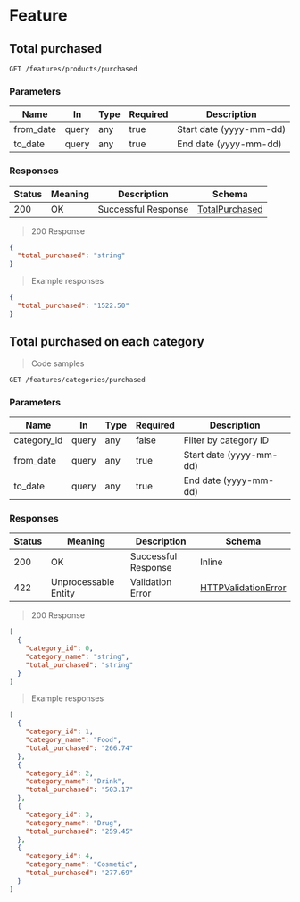 <h1 id="make-life-easier-api-feature">Feature</h1>

## Total purchased

<a id="opIdtotal_purchased_features_products_purchased_get"></a>

`GET /features/products/purchased`

<h3 id="total_purchased_features_products_purchased_get-parameters">Parameters</h3>

| Name      | In    | Type | Required | Description             |
|-----------|-------|------|----------|-------------------------|
| from_date | query | any  | true     | Start date (yyyy-mm-dd) |
| to_date   | query | any  | true     | End date (yyyy-mm-dd)   |

<h3 id="total_purchased_features_products_purchased_get-responses">Responses</h3>

| Status | Meaning | Description         | Schema                                  |
|--------|---------|---------------------|-----------------------------------------|
| 200    | OK      | Successful Response | [TotalPurchased](#schematotalpurchased) |

> 200 Response

```json
{
  "total_purchased": "string"
}
```

> Example responses

```json
{
  "total_purchased": "1522.50"
}
```

## Total purchased on each category

<a id="opIdget_purchased_features_categories_purchased_get"></a>

> Code samples

`GET /features/categories/purchased`

<h3 id="get_purchased_features_categories_purchased_get-parameters">Parameters</h3>

| Name        | In    | Type | Required | Description             |
|-------------|-------|------|----------|-------------------------|
| category_id | query | any  | false    | Filter by category ID   |
| from_date   | query | any  | true     | Start date (yyyy-mm-dd) |
| to_date     | query | any  | true     | End date (yyyy-mm-dd)   |

<h3 id="get_purchased_features_categories_purchased_get-responses">Responses</h3>

| Status | Meaning              | Description         | Schema                                            |
|--------|----------------------|---------------------|---------------------------------------------------|
| 200    | OK                   | Successful Response | Inline                                            |
| 422    | Unprocessable Entity | Validation Error    | [HTTPValidationError](#schemahttpvalidationerror) |

> 200 Response

```json
[
  {
    "category_id": 0,
    "category_name": "string",
    "total_purchased": "string"
  }
]
```

> Example responses

```json
[
  {
    "category_id": 1,
    "category_name": "Food",
    "total_purchased": "266.74"
  },
  {
    "category_id": 2,
    "category_name": "Drink",
    "total_purchased": "503.17"
  },
  {
    "category_id": 3,
    "category_name": "Drug",
    "total_purchased": "259.45"
  },
  {
    "category_id": 4,
    "category_name": "Cosmetic",
    "total_purchased": "277.69"
  }
]
```
